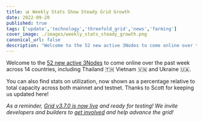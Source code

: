```yaml
---
title: 📊 Weekly Stats Show Steady Grid Growth
date: 2022-09-20
published: true
tags: ['update','technology','threefold_grid','news','farming']
cover_image: ./images/weekly_stats_steady_growth.png
canonical_url: false
description: "Welcome to the 52 new active 3Nodes to come online over the past week across 14 countries, including Thailand 🇹🇭 Vietnam 🇻🇳 and Ukraine 🇺🇦."
---
```


Welcome to the [52 new active 3Nodes](https://forum.threefold.io/t/grid-stats-new-nodes-overview/3291/19?u=gosam) to come online over the past week across 14 countries, including Thailand 🇹🇭 Vietnam 🇻🇳 and Ukraine 🇺🇦.

You can also find stats on utilization, now shown as a percentage relative to total capacity across both mainnet and testnet. Thanks to Scott for keeping us updated here!

_As a reminder, [Grid v3.7.0 is now live](https://forum.threefold.io/t/tfgrid-v3-7-0-is-now-live/3375) and ready for testing!_ _We invite developers and builders to [get involved](https://t.me/threefoldtesting) and help advance the grid!_